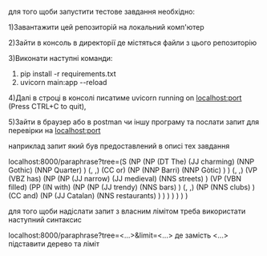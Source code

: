 для того щоби запустити тестове завдання необхідно:

1)Завантажити цей репозиторій на локальний комп'ютер 

2)Зайти в консоль в директорії де містяться файли з цього репозиторію

3)Виконати наступні команди:
  1.   pip install -r requirements.txt
  2.   uvicorn main:app --reload

4)Далі в строці в консолі писатиме uvicorn running on <localhost:port> (Press CTRL+C to quit), 

5)Зайти в браузер або в postman чи іншу програму та послати запит для перевірки на <localhost:port>

наприклад запит який був предоставлений в описі тех завдання 

localhost:8000/paraphrase?tree=(S (NP (NP (DT The) (JJ charming) (NNP Gothic) (NNP
Quarter) ) (, ,) (CC or) (NP (NNP Barri) (NNP Gòtic) ) ) (, ,) (VP (VBZ has) (NP (NP
(JJ narrow) (JJ medieval) (NNS streets) ) (VP (VBN filled) (PP (IN with) (NP (NP (JJ
trendy) (NNS bars) ) (, ,) (NP (NNS clubs) ) (CC and) (NP (JJ Catalan) (NNS
restaurants) ) ) ) ) ) ) )

для того щоби надіслати запит з власним лімітом треба використати наступний синтаксис

localhost:8000/paraphrase?tree=<...>&limit=<...> де замість <...> підставити дерево та ліміт
